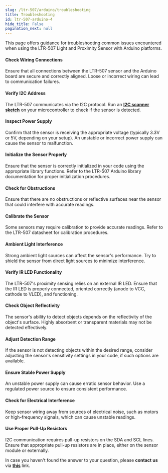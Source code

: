 ```yaml
---
slug: /ltr-507/arduino/troubleshooting 
title: Troubleshooting
id: ltr-507-arduino-4
hide_title: False
pagination_next: null
---
```


This page offers guidance for troubleshooting common issues encountered when using the LTR-507 Light and Proximity Sensor with Arduino platforms.

<ExpandableSection title="Sensor Not Responding or Providing Readings">

#### Check Wiring Connections
Ensure that all connections between the LTR-507 sensor and the Arduino board are secure and correctly aligned. Loose or incorrect wiring can lead to communication failures.

#### Verify I2C Address
The LTR-507 communicates via the I2C protocol. Run an [**I2C scanner sketch**](https://github.com/SolderedElectronics/Soldered-Hacky-Codes/tree/main/I2C_Scanner) on your microcontroller to check if the sensor is detected.

#### Inspect Power Supply
Confirm that the sensor is receiving the appropriate voltage (typically 3.3V or 5V, depending on your setup). An unstable or incorrect power supply can cause the sensor to malfunction.

#### Initialize the Sensor Properly
Ensure that the sensor is correctly initialized in your code using the appropriate library functions. Refer to the LTR-507 Arduino library documentation for proper initialization procedures.

</ExpandableSection> 

<ExpandableSection title="Inaccurate Light or Proximity Readings">

#### Check for Obstructions
Ensure that there are no obstructions or reflective surfaces near the sensor that could interfere with accurate readings.

#### Calibrate the Sensor
Some sensors may require calibration to provide accurate readings. Refer to the LTR-507 datasheet for calibration procedures.

#### Ambient Light Interference
Strong ambient light sources can affect the sensor's performance. Try to shield the sensor from direct light sources to minimize interference.

</ExpandableSection>

<ExpandableSection title="Proximity Sensor Not Detecting Objects">

#### Verify IR LED Functionality
The LTR-507's proximity sensing relies on an external IR LED. Ensure that the IR LED is properly connected, oriented correctly (anode to VCC, cathode to VLED), and functioning.

#### Check Object Reflectivity
The sensor's ability to detect objects depends on the reflectivity of the object's surface. Highly absorbent or transparent materials may not be detected effectively.

#### Adjust Detection Range
If the sensor is not detecting objects within the desired range, consider adjusting the sensor's sensitivity settings in your code, if such options are available.

</ExpandableSection>

<ExpandableSection title="Intermittent or Unstable Readings">

#### Ensure Stable Power Supply
An unstable power supply can cause erratic sensor behavior. Use a regulated power source to ensure consistent performance.

#### Check for Electrical Interference
Keep sensor wiring away from sources of electrical noise, such as motors or high-frequency signals, which can cause unstable readings.

#### Use Proper Pull-Up Resistors
I2C communication requires pull-up resistors on the SDA and SCL lines. Ensure that appropriate pull-up resistors are in place, either on the sensor module or externally.

</ExpandableSection>

<InfoBox>In case you haven't found the answer to your question, please **contact us** via [**this**](https://soldered.com/contact/) link.</InfoBox>